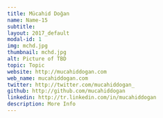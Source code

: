 ```yaml
---
title: Mücahid Doğan
name: Name-15
subtitle: 
layout: 2017_default
modal-id: 1
img: mchd.jpg
thumbnail: mchd.jpg
alt: Picture of TBD
topic: Topic
website: http://mucahiddogan.com
web_name: mucahiddogan.com
twitter: http://twitter.com/mucahiddogan_
github: http://github.com/mucahiddogan
linkedin: http://tr.linkedin.com/in/mucahiddogan
description: More Info
---
```

